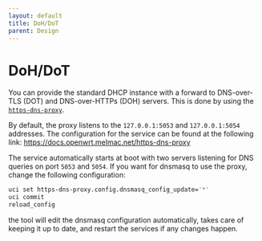 ```yaml
---
layout: default
title: DoH/DoT
parent: Design
---
```


# DoH/DoT

You can provide the standard DHCP instance with a forward to DNS-over-TLS (DOT) and DNS-over-HTTPs (DOH) servers.
This is done by using the [`https-dns-proxy`](https://openwrt.org/docs/guide-user/services/dns/doh_dnsmasq_https-dns-proxy).

By default, the proxy listens to the `127.0.0.1:5053` and `127.0.0.1:5054` addresses. The configuration for the service can be found at the
following link: https://docs.openwrt.melmac.net/https-dns-proxy

The service automatically starts at boot with two servers listening for DNS queries on port `5053` and `5054`.
If you want for dnsmasq to use the proxy, change the following configuration:

```bash
uci set https-dns-proxy.config.dnsmasq_config_update='*'
uci commit
reload_config
```

the tool will edit the dnsmasq configuration automatically, takes care of keeping it up to date, and restart the
services if any changes happen.
